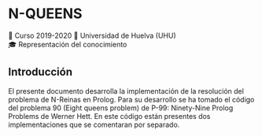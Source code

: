 # N-QUEENS
:calendar: Curso 2019-2020
:office: Universidad de Huelva (UHU)  
:mortar_board: Representación del conocimiento

## Introducción
El presente documento desarrolla la implementación de la resolución del problema de N-Reinas en Prolog. Para su desarrollo se ha tomado el código del problema 90  (Eight queens problem) de P-99: Ninety-Nine Prolog Problems  de Werner Hett. En este código están presentes dos implementaciones que se comentaran por separado.